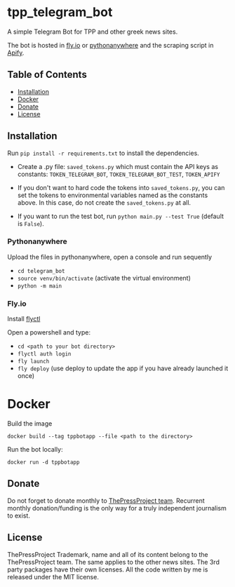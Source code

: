 # tpp_telegram_bot
A simple Telegram Bot for TPP and other greek news sites.

The bot is hosted in [fly.io](https://fly.io/) or [pythonanywhere](https://www.pythonanywhere.com/) and the scraping script in [Apify](https://apify.com/).

## Table of Contents

*   [Installation](#Installation)
  * [Docker](#Docker)
*   [Donate](#donate)
*   [License](#license)

## Installation
Run `pip install -r requirements.txt` to install the dependencies.


* Create a .py file:  `saved_tokens.py` which must contain the API keys as constants:
`TOKEN_TELEGRAM_BOT`, `TOKEN_TELEGRAM_BOT_TEST`, `TOKEN_APIFY`

* If you don't want to hard code the tokens into `saved_tokens.py`,
you can set the tokens to environmental variables named as the constants above.
In this case, do not create the `saved_tokens.py` at all.

*   If you want to run the test bot, run `python main.py --test True` (default is `False`).

### Pythonanywhere
Upload the files in pythonanywhere, open a console and run sequently
* `cd telegram_bot`
* `source venv/bin/activate` (activate the virtual environment)
* `python -m main`


### Fly.io
Install [flyctl](#https://fly.io/docs/hands-on/install-flyctl/)

Open a powershell and type:

*   `cd <path to your bot directory>`
*   ``flyctl auth login``
*   `fly launch`
*   `fly deploy` (use deploy to update the app if you have already launched it once)

# Docker

Build the image

``docker build --tag tppbotapp --file <path to the directory>``

Run the bot locally:

``docker run -d tppbotapp``



## Donate

Do not forget to donate monthly to [ThePressProject team](https://community.thepressproject.gr/?lang=en). Recurrent monthly donation/funding is the only way for a truly independent journalism to exist.

## License

ThePressProject Trademark, name and all of its content belong to the ThePressProject team.
The same applies to the other news sites.
The 3rd party packages have their own licenses.
All the code written by me is released under the MIT license.
